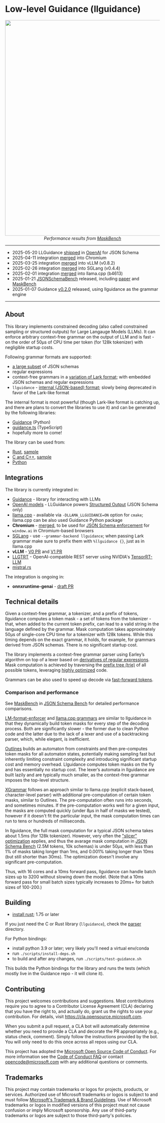 # Low-level Guidance (llguidance)

<p align="center">
    <img src="https://github.com/guidance-ai/jsonschemabench/raw/main/maskbench/plots/hero.png" width="700">
    <br/>
    <em>Performance results from <a href ="https://github.com/guidance-ai/jsonschemabench/tree/main/maskbench">MaskBench</a></em>
</p>

--- 

* 2025-05-20 LLGuidance [shipped](https://x.com/OpenAIDevs/status/1924915341052019166) in [OpenAI](https://x.com/OpenAIDevs/status/1924915343677653014) for JSON Schema
* 2025-04-11 integration [merged](https://github.com/chromium/chromium/commit/07ca6337c2f714ba0477202414bd2b1692e70594) into Chromium
* 2025-03-25 integration [merged](https://github.com/vllm-project/vllm/pull/14779) into vLLM (v0.8.2)
* 2025-02-26 integration [merged](https://github.com/sgl-project/sglang/pull/3298) into SGLang (v0.4.4)
* 2025-02-01 integration [merged](https://github.com/ggml-org/llama.cpp/pull/10224) into llama.cpp (b4613)
* 2025-01-21 [JSONSchemaBench](https://github.com/guidance-ai/jsonschemabench) released, including [paper](https://arxiv.org/abs/2501.10868) and [MaskBench](https://github.com/guidance-ai/jsonschemabench/tree/main/maskbench)
* 2025-01-07 Guidance [v0.2.0](https://github.com/guidance-ai/guidance/releases/tag/0.2.0) released, using llguidance as the grammar engine

---

## About

This library implements constrained decoding (also called constrained sampling or
structured outputs) for Large Langauge Models (LLMs).
It can enforce arbitrary context-free grammar on the output of LLM
and is fast - on the order of 50μs of CPU time per token
(for 128k tokenizer) with negligible startup costs.

Following grammar formats are supported:
- [a large subset](./docs/json_schema.md) of JSON schemas
- regular expressions
- context-free grammars in a [variation of Lark format](./docs/syntax.md);
  with embedded JSON schemas and regular expressions
- `llguidance` - [internal (JSON-based) format](./parser/src/api.rs);
  slowly being deprecated in favor of the Lark-like format

The internal format is most powerful (though Lark-like format is catching up, and there are plans to convert the libraries to use it) and can be generated by the following libraries:
- [Guidance](https://github.com/guidance-ai/guidance) (Python)
- [guidance.ts](https://github.com/mmoskal/guidance-ts) (TypeScript)
- hopefully more to come!

The library can be used from:
- [Rust](./parser/README.md), [sample](./sample_parser/src/minimal.rs)
- [C and C++](./parser/llguidance.h), [sample](./c_sample/c_sample.cpp)
- [Python](./python/llguidance/_lib.pyi)

## Integrations

The library is currently integrated in:
- [Guidance](https://github.com/guidance-ai/guidance) - library for interacting with LLMs
- [OpenAI models](https://x.com/OpenAIDevs/status/1924915343677653014) - LLGuidance powers [Structured Output](https://platform.openai.com/docs/guides/structured-outputs) (JSON Schema only)
- [llama.cpp](https://github.com/ggerganov/llama.cpp/pull/10224) - 
  available via `-DLLAMA_LLGUIDANCE=ON` option for `cmake`;
  llama.cpp can be also used Guidance Python package
- **Chromium** - [merged](https://github.com/chromium/chromium/commit/07ca6337c2f714ba0477202414bd2b1692e70594),
  to be used for [JSON Schema enforcement](https://github.com/webmachinelearning/prompt-api?tab=readme-ov-file#structured-output-or-json-output) for `window.ai` in Chromium-based browsers
- [SGLang](https://github.com/sgl-project/sglang/pull/3298) -
  use `--grammar-backend llguidance`; when passing Lark grammar make
  sure to prefix them with `%llguidance {}`, just as in llama.cpp
- **vLLM** - [V0 PR](https://github.com/vllm-project/vllm/pull/14589) and [V1 PR](https://github.com/vllm-project/vllm/pull/14779)
- [LLGTRT](https://github.com/guidance-ai/llgtrt) - OpenAI-compatible REST server using NVIDIA's [TensorRT-LLM](https://github.com/NVIDIA/TensorRT-LLM)
- [mistral.rs](https://github.com/EricLBuehler/mistral.rs/pull/899)

The integration is ongoing in:
- **onnxruntime-genai** - [draft PR](https://github.com/microsoft/onnxruntime-genai/pull/1038)

## Technical details

Given a context-free grammar, a tokenizer, and a prefix of tokens, llguidance computes a token mask - a set of tokens from the tokenizer - that, when added to the current token prefix, can lead to a valid string in the language defined by the grammar. Mask computation takes approximately 50μs of single-core CPU time for a tokenizer with 128k tokens. While this timing depends on the exact grammar, it holds, for example, for grammars derived from JSON schemas. There is no significant startup cost.

The library implements a context-free grammar parser using Earley’s algorithm on top of a lexer based on [derivatives of regular expressions](https://github.com/microsoft/derivre). Mask computation is achieved by traversing the [prefix tree (trie)](./docs/toktrie.md) of all possible tokens, leveraging [highly optimized](./docs/optimizations.md) code.

Grammars can be also used to speed up decode via [fast-forward tokens](./docs/fast_forward.md).

### Comparison and performance

See [MaskBench](https://github.com/guidance-ai/jsonschemabench/tree/main/maskbench) in
[JSON Schema Bench](https://github.com/guidance-ai/jsonschemabench) for detailed performance comparisons.

[LM-format-enforcer](https://github.com/noamgat/lm-format-enforcer) and [llama.cpp grammars](https://github.com/ggerganov/llama.cpp/blob/master/grammars/README.md) are similar to llguidance in that they dynamically build token masks for every step of the decoding process. Both are significantly slower - the former due to clean Python code and the latter due to the lack of a lexer and use of a backtracking parser, which, while elegant, is inefficient.

[Outlines](https://github.com/dottxt-ai/outlines) builds an automaton from constraints and then pre-computes token masks for all automaton states, potentially making sampling fast but inherently limiting constraint complexity and introducing significant startup cost and memory overhead. Llguidance computes token masks on the fly and has essentially no startup cost. The lexer’s automata in llguidance are built lazily and are typically much smaller, as the context-free grammar imposes the top-level structure.

[XGrammar](https://github.com/mlc-ai/xgrammar) follows an approach similar to llama.cpp (explicit stack-based, character-level parser) with additional pre-computation of certain token masks, similar to Outlines. The pre-computation often runs into seconds, and sometimes minutes. If the pre-computation works well for a given input, the masks are computed quickly (under 8μs in half of masks we tested), however if it doesn't fit the particular input, 
the mask computation times can run to tens or hundreds of milliseconds.

In llguidance, the full mask computation for a typical JSON schema takes about 1.5ms (for 128k tokenizer).
However, very often the ["slicer" optimization](./docs/optimizations.md#slicer-optimization) applies,
and thus the avarage mask computation in [JSON Schema Bench](https://github.com/guidance-ai/jsonschemabench)
(2.5M tokens, 10k schemas) is under 50μs,
with less than 1% of masks taking longer than 1ms,
and 0.001% taking longer than 10ms (but still shorter than 30ms).
The optimization doesn't involve any significant pre-computation.

Thus, with 16 cores and a 10ms forward pass, llguidance can handle batch sizes up to 3200 without slowing down the model. (Note that a 10ms forward pass for small batch sizes typically increases to 20ms+ for batch sizes of 100-200.)

## Building

- [install rust](https://www.rust-lang.org/tools/install); 1.75 or later

If you just need the C or Rust library (`llguidance`), 
check the [parser](./parser/README.md) directory.

For Python bindings:

- install python 3.9 or later; very likely you'll need a virtual env/conda
- run `./scripts/install-deps.sh`
- to build and after any changes, run `./scripts/test-guidance.sh`

This builds the Python bindings for the library and runs the tests
(which mostly live in the Guidance repo - it will clone it).

## Contributing

This project welcomes contributions and suggestions. Most contributions require you to agree to a
Contributor License Agreement (CLA) declaring that you have the right to, and actually do, grant us
the rights to use your contribution. For details, visit https://cla.opensource.microsoft.com.

When you submit a pull request, a CLA bot will automatically determine whether you need to provide
a CLA and decorate the PR appropriately (e.g., status check, comment). Simply follow the instructions
provided by the bot. You will only need to do this once across all repos using our CLA.

This project has adopted the [Microsoft Open Source Code of Conduct](https://opensource.microsoft.com/codeofconduct/).
For more information see the [Code of Conduct FAQ](https://opensource.microsoft.com/codeofconduct/faq/) or
contact [opencode@microsoft.com](mailto:opencode@microsoft.com) with any additional questions or comments.

## Trademarks

This project may contain trademarks or logos for projects, products, or services. Authorized use of Microsoft
trademarks or logos is subject to and must follow
[Microsoft's Trademark & Brand Guidelines](https://www.microsoft.com/en-us/legal/intellectualproperty/trademarks/usage/general).
Use of Microsoft trademarks or logos in modified versions of this project must not cause confusion or imply Microsoft sponsorship.
Any use of third-party trademarks or logos are subject to those third-party's policies.

